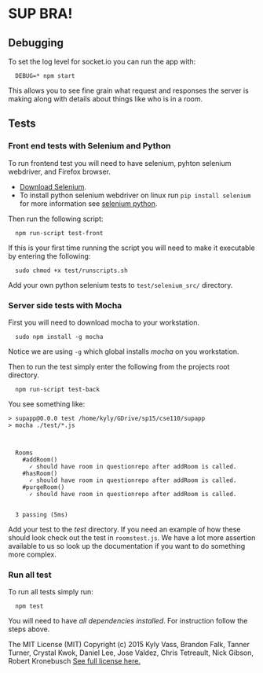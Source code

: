 SUP BRA!
=======

Debugging
-----
To set the log level for socket.io you can run the app with:
```
  DEBUG=* npm start
```
This allows you to see fine grain what request and responses the server is making
along with details about things like who is in a room.

Tests
-----
### Front end tests with Selenium and Python ###
To run frontend test you will need to have selenium, pyhton selenium webdriver,
and Firefox browser.

+ [Download Selenium](http://www.seleniumhq.org/projects/ide/).
+ To install python selenium webdriver on linux run `pip install selenium` for
 more information see [selenium python](http://selenium-python.readthedocs.org/en/latest/installation.html).

Then run the following script:
```
  npm run-script test-front
```
If this is your first time running the script you will need to make it executable
by entering the following:
```
  sudo chmod +x test/runscripts.sh
```
Add your own python selenium tests to `test/selenium_src/` directory.
### Server side tests with Mocha ###

First you will need to download mocha to your workstation.
```
  sudo npm install -g mocha
```
Notice we are using ```-g``` which global installs _mocha_ on you workstation.

Then to run the test simply enter the following from the projects root directory.

```
  npm run-script test-back
```

You see something like:
```
> supapp@0.0.0 test /home/kyly/GDrive/sp15/cse110/supapp
> mocha ./test/*.js



  Rooms
    #addRoom()
      ✓ should have room in questionrepo after addRoom is called.
    #hasRoom()
      ✓ should have room in questionrepo after addRoom is called.
    #purgeRoom()
      ✓ should have room in questionrepo after addRoom is called.


  3 passing (5ms)
```
Add your test to the *test* directory. If you need an example of how these
should look check out the test in ```roomstest.js```. We have a lot more assertion available to us so look up the documentation if you want to do something more complex.

### Run all test ###
To run all tests simply run:
```
  npm test
```
You will need to have _all dependencies installed_. For instruction follow the steps
above.

The MIT License (MIT)
Copyright (c) 2015 Kyly Vass, Brandon Falk, Tanner Turner, Crystal Kwok, Daniel Lee, Jose Valdez, Chris Tetreault, Nick Gibson, Robert Kronebusch 
[See full license here.](LICENSE.md)
